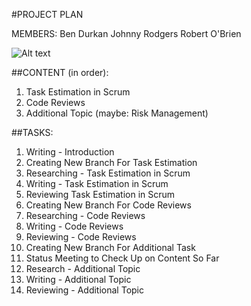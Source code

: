 #PROJECT PLAN

MEMBERS:
Ben Durkan
Johnny Rodgers
Robert O'Brien

![Alt text](https://t4.ftcdn.net/jpg/03/54/00/91/360_F_354009182_Cc6DzlgU402u1bXAGyvXAbmp5EgYAV9D.jpg "Teamwork Image")

##CONTENT (in order):
1. Task Estimation in Scrum
2. Code Reviews
3. Additional Topic (maybe: Risk Management)

##TASKS:
1. Writing - Introduction
2. Creating New Branch For Task Estimation
3. Researching - Task Estimation in Scrum
4. Writing - Task Estimation in Scrum
5. Reviewing Task Estimation in Scrum
6. Creating New Branch For Code Reviews
7. Researching - Code Reviews
8. Writing - Code Reviews
9. Reviewing - Code Reviews
10. Creating New Branch For Additional Task
11. Status Meeting to Check Up on Content So Far
12. Research - Additional Topic
13. Writing - Additional Topic
14. Reviewing - Additional Topic
